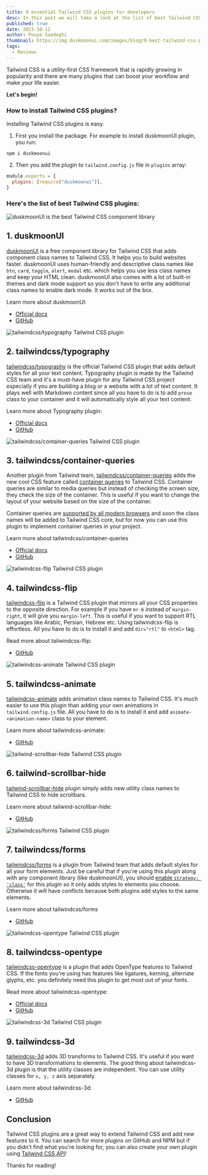 ```yaml
---
title: 9 essential Tailwind CSS plugins for developers
desc: In this post we will take a look at the list of best Tailwind CSS plugins to use in your next project
published: true
date: 2023-10-12
author: Pouya Saadeghi
thumbnail: https://img.duskmoonui.com/images/blog/9-best-tailwind-css-plugins-for-developers.webp
tags:
  - Reviews
---
```


<script>
  import Translate from "$components/Translate.svelte"
</script>

Tailwind CSS is a utility-first CSS framework that is rapidly growing in popularity and there are many plugins that can boost your workflow and make your life easier.

**Let's begin!**

### How to install Tailwind CSS plugins?

Installing Tailwind CSS plugins is easy.

1. First you install the package. For example to install duskmoonUI plugin, you run:

```
npm i duskmoonui
```

2. Then you add the plugin to `tailwind.config.js` file in `plugins` array:

```js
module.exports = {
  plugins: [require("duskmoonui")],
}
```

### Here's the list of best Tailwind CSS plugins:

![duskmoonUI is the best Tailwind CSS component library](https://img.duskmoonui.com/images/blog/duskmoonui-tailwind-components.webp)

## 1. duskmoonUI

[duskmoonUI](https://duskmoonui.com/) is a free component library for Tailwind CSS that adds component class names to Tailwind CSS.
It helps you to build websites faster. duskmoonUI uses human-friendly and descriptive class names like `btn`, `card`, `toggle`, `alert`, `modal` etc. which helps you use less class names and keep your HTML clean.
duskmoonUI also comes with a lot of built-in themes and dark mode support so you don't have to write any additional class names to enable dark mode. It works out of the box.

Learn more about duskmoonUI:

- [Official docs](https://duskmoonui.com/)
- [GitHub](https://github.com/duskmoon-dev/duskmoon-ui)

![tailwindcss/typography Tailwind CSS plugin](https://img.duskmoonui.com/images/blog/tailwindcss-typography.webp)

## 2. tailwindcss/typography

[tailwindcss/typography](https://tailwindcss.com/docs/typography-plugin) is the official Tailwind CSS plugin that adds default styles for all your text content.
 Typography plugin is made by the Tailwind CSS team and it's a must-have plugin for any Tailwind CSS project especially if you are building a blog or a website with a lot of text content. It plays well with Markdown content since all you have to do is to add `prose` class to your container and it will automatically style all your text content.

Learn more about Typography plugin:

- [Official docs](https://tailwindcss.com/docs/typography-plugin)
- [GitHub](https://github.com/tailwindlabs/tailwindcss-typography)

![tailwindcss/container-queries Tailwind CSS plugin](https://img.duskmoonui.com/images/blog/tailwindcss-container-queries.webp)

## 3. tailwindcss/container-queries

Another plugin from Tailwind team, [tailwindcss/container-queries](https://tailwindcss.com/docs/plugins#container-queries) adds the new cool CSS feature called [container queries](https://developer.mozilla.org/en-US/docs/Web/CSS/CSS_container_queries) to Tailwind CSS. Container queries are similar to media queries but instead of checking the screen size, they check the size of the container. This is useful if you want to change the layout of your website based on the size of the container.

Container queries are [supported by all modern browsers](https://caniuse.com/css-container-query-units) and soon the class names will be added to Tailwind CSS core, but for now you can use this plugin to implement container queries in your project.

Learn more about tailwindcss/container-queries

- [Official docs](https://tailwindcss.com/docs/plugins#container-queries)
- [GitHub](https://github.com/tailwindlabs/tailwindcss-container-queries)

![tailwindcss-flip Tailwind CSS plugin](https://img.duskmoonui.com/images/blog/tailwindcss-flip.webp)

## 4. tailwindcss-flip

[tailwindcss-flip](https://github.com/cvrajeesh/tailwindcss-flip) is a Tailwind CSS plugin that mirrors all your CSS properties to the opposite direction. For example if you have `mr-6` instead of `margin-right`, it will give you `margin-left`. This is useful if you want to support RTL languages like Arabic, Persian, Hebrew etc. Using tailwindcss-flip is effortless. All you have to do is to install it and add `dir="rtl"` to `<html>` tag.

Read more about tailwindcss-flip:

- [GitHub](https://github.com/cvrajeesh/tailwindcss-flip)

![tailwindcss-animate Tailwind CSS plugin](https://img.duskmoonui.com/images/blog/tailwindcss-animate.webp)

## 5. tailwindcss-animate

[tailwindcss-animate](https://github.com/jamiebuilds/tailwindcss-animate) adds animation class names to Tailwind CSS. It's much easier to use this plugin than adding your own animations in `tailwind.config.js` file. All you have to do is to install it and add `animate-<animation-name>` class to your element.

Learn more about tailwindcss-animate:

- [GitHub](https://github.com/jamiebuilds/tailwindcss-animate)

![tailwind-scrollbar-hide Tailwind CSS plugin](https://img.duskmoonui.com/images/blog/tailwind-scrollbar-hide.webp)

## 6. tailwind-scrollbar-hide

[tailwind-scrollbar-hide](https://github.com/reslear/tailwind-scrollbar-hide) plugin simply adds new utility class names to Tailwind CSS to hide scrollbars.

Learn more about tailwind-scrollbar-hide:

- [GitHub](https://github.com/reslear/tailwind-scrollbar-hide)

![tailwindcss/forms Tailwind CSS plugin](https://img.duskmoonui.com/images/blog/tailwindcss-forms.webp)

## 7. tailwindcss/forms

[tailwindcss/forms](https://github.com/tailwindlabs/tailwindcss-forms) is a plugin from Tailwind team that adds default styles for all your form elements. Just be careful that if you're using this plugin along with any component library (like duskmoonUI), you should [enable `strategy: 'class'`](https://github.com/tailwindlabs/tailwindcss-forms#using-only-global-styles-or-only-classes) for this plugin so it only adds styles to elements you choose. Otherwise it will have conflicts because both plugins add styles to the same elements.

Learn more about tailwindcss/forms

- [GitHub](https://github.com/tailwindlabs/tailwindcss-forms)

![tailwindcss-opentype Tailwind CSS plugin](https://img.duskmoonui.com/images/blog/tailwindcss-opentype.webp)

## 8. tailwindcss-opentype

[tailwindcss-opentype](https://tailwindcss-opentype.netlify.app/) is a plugin that adds OpenType features to Tailwind CSS. If the fonts you're using has features like ligatures, kerning, alternate glyphs, etc. you definitely need this plugin to get most out of your fonts.

Read more about tailwindcss-opentype:

- [Official docs](https://tailwindcss-opentype.netlify.app/)
- [GitHub](https://github.com/stormwarning/tailwindcss-opentype)

![tailwindcss-3d Tailwind CSS plugin](https://img.duskmoonui.com/images/blog/tailwindcss-3d.webp)

## 9. tailwindcss-3d

[tailwindcss-3d](https://github.com/sambauers/tailwindcss-3d) adds 3D transforms to Tailwind CSS. It's useful if you want to have 3D transformations to elements. The good thing about tailwindcss-3d plugin is that the utility classes are independent. You can use utility classes for `x, y, z` axis separately.

Learn more about tailwindcss-3d:

- [GitHub](https://github.com/sambauers/tailwindcss-3d)

## Conclusion

Tailwind CSS plugins are a great way to extend Tailwind CSS and add new features to it.
You can search for more plugins on GitHub and NPM but if you didn't find what you're looking for, you can also create your own plugin using [Tailwind CSS API](https://tailwindcss.com/docs/plugins#adding-utilities)!

Thanks for reading!
